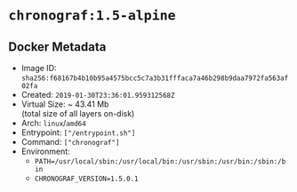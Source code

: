 # `chronograf:1.5-alpine`

## Docker Metadata

- Image ID: `sha256:f68167b4b10b95a4575bcc5c7a3b31fffaca7a46b298b9daa7972fa563af02fa`
- Created: `2019-01-30T23:36:01.959312568Z`
- Virtual Size: ~ 43.41 Mb  
  (total size of all layers on-disk)
- Arch: `linux`/`amd64`
- Entrypoint: `["/entrypoint.sh"]`
- Command: `["chronograf"]`
- Environment:
  - `PATH=/usr/local/sbin:/usr/local/bin:/usr/sbin:/usr/bin:/sbin:/bin`
  - `CHRONOGRAF_VERSION=1.5.0.1`
